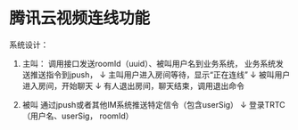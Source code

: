 腾讯云视频连线功能
=================

系统设计：
1. 主叫：
调用接口发送roomId（uuid）、被叫用户名到业务系统，
业务系统发送推送指令到jpush，
↓
主叫用户进入房间等待，显示“正在连线”
↓
被叫用户进入房间，开始聊天
↓
有人退出房间，聊天结束，调用退出命令

2. 被叫
通过jpush或者其他IM系统推送特定信令（包含userSig）
↓
登录TRTC（用户名、userSig， roomId）